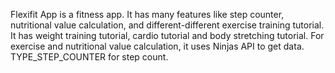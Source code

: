 Flexifit App is a fitness app. It has many features like step counter, nutritional value calculation, and different-different exercise training tutorial. It has weight training tutorial, cardio tutorial and body stretching tutorial. For exercise and nutritional value calculation, it uses Ninjas API to get data. TYPE_STEP_COUNTER for step count.
